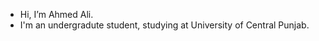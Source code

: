 - Hi, I’m Ahmed Ali.
- I'm an undergradute student, studying at University of Central Punjab.

<!---
ahmedinnit/ahmedinnit is a ✨ special ✨ repository because its `README.md` (this file) appears on your GitHub profile.
You can click the Preview link to take a look at your changes.
--->
